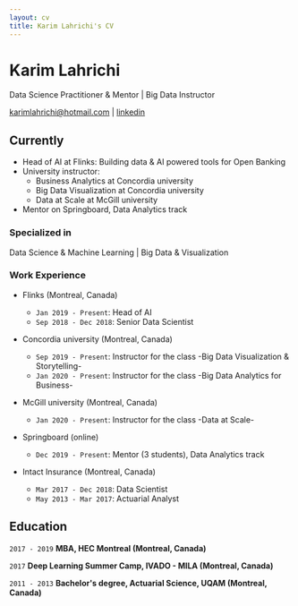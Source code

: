```yaml
---
layout: cv
title: Karim Lahrichi's CV
---
```

# Karim Lahrichi
Data Science Practitioner & Mentor | Big Data Instructor 

<div id="webaddress">
<a href="karimlahrichi@hotmail.com">karimlahrichi@hotmail.com</a> | <a href="https://www.linkedin.com/in/karim-lahrichi/">linkedin</a> 
</div>


## Currently

- Head of AI at Flinks: Building data & AI powered tools for Open Banking
- University instructor: 
  - Business Analytics at Concordia university
  - Big Data Visualization at Concordia university
  - Data at Scale at McGill university
- Mentor on Springboard, Data Analytics track


### Specialized in

Data Science & Machine Learning | Big Data & Visualization


### Work Experience

- Flinks (Montreal, Canada)
  - `Jan 2019 - Present`: Head of AI
  - `Sep 2018 - Dec 2018`: Senior Data Scientist
  
- Concordia university (Montreal, Canada)
  - `Sep 2019 - Present`: Instructor for the class -Big Data Visualization & Storytelling-
  - `Jan 2020 - Present`: Instructor for the class -Big Data Analytics for Business-
  
- McGill university (Montreal, Canada)
  - `Jan 2020 - Present`: Instructor for the class -Data at Scale-
  
- Springboard (online)
  - `Dec 2019 - Present`: Mentor (3 students), Data Analytics track
  
- Intact Insurance (Montreal, Canada)
   - `Mar 2017 - Dec 2018`: Data Scientist
   - `May 2013 - Mar 2017`: Actuarial Analyst


## Education

`2017 - 2019`
__MBA, HEC Montreal (Montreal, Canada)__

`2017`
__Deep Learning Summer Camp, IVADO - MILA (Montreal, Canada)__

`2011 - 2013`
__Bachelor's degree, Actuarial Science, UQAM (Montreal, Canada)__

